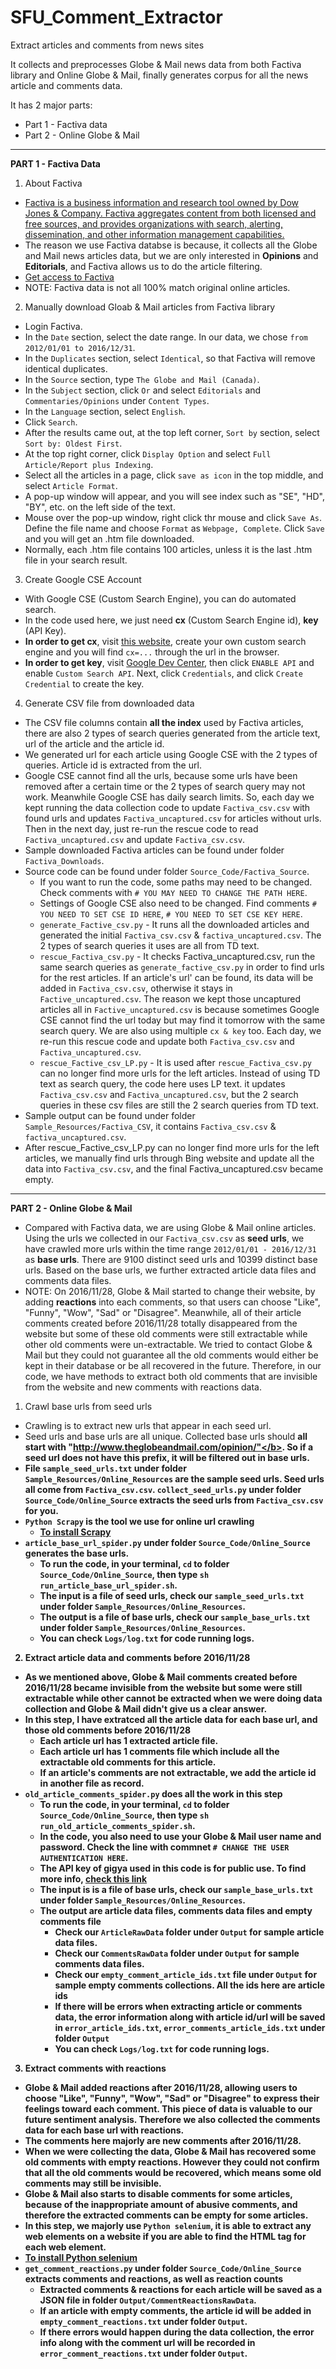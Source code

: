 # SFU_Comment_Extractor
Extract articles and comments from news sites

It collects and preprocesses Globe & Mail news data from both Factiva library and Online Globe & Mail, finally generates corpus for all the news article and comments data.

It has 2 major parts:
* Part 1 - Factiva data
* Part 2 - Online Globe & Mail

********************************************************************************

<b>PART 1 - Factiva Data</b>

1. About Factiva
* [Factiva is a business information and research tool owned by Dow Jones & Company. Factiva aggregates content from both licensed and free sources, and provides organizations with search, alerting, dissemination, and other information management capabilities.][3]
* The reason we use Factiva databse is because, it collects all the Globe and Mail news articles data, but we are only interested in <b>Opinions</b> and <b>Editorials</b>, and Factiva allows us to do the article filtering.
* [Get access to Factiva][4]
* NOTE: Factiva data is not all 100% match original online articles.


2. Manually download Gloab & Mail articles from Factiva library
* Login Factiva. 
* In the `Date` section, select the date range. In our data, we chose `from 2012/01/01 to 2016/12/31`.
* In the `Duplicates` section, select `Identical`, so that Factiva will remove identical duplicates.
* In the `Source` section, type `The Globe and Mail (Canada)`.
* In the `Subject` section, click `Or` and select `Editorials` and `Commentaries/Opinions` under `Content Types`.
* In the `Language` section, select `English`.
* Click `Search`.
* After the results came out, at the top left corner, `Sort by` section, select `Sort by: Oldest First`.
* At the top right corner, click `Display Option` and select `Full Article/Report plus Indexing`.
* Select all the articles in a page, click `save as icon` in the top middle, and select `Article Format`.
* A pop-up window will appear, and you will see index such as "SE", "HD", "BY", etc. on the left side of the text.
* Mouse over the pop-up window, right click thr mouse and click `Save As`. Define the file name and choose `Format` as `Webpage, Complete`. Click `Save` and you will get an .htm file downloaded.
* Normally, each .htm file contains 100 articles, unless it is the last .htm file in your search result.

3. Create Google CSE Account
* With Google CSE (Custom Search Engine), you can do automated search.
* In the code used here, we just need <b>cx</b> (Custom Search Engine id), <b>key</b> (API Key).
* <b>In order to get cx</b>, visit [this website][1], create your own custom search engine and you will find `cx=...` through the url in the browser.
* <b>In order to get key</b>, visit [Google Dev Center][2], then click `ENABLE API` and enable `Custom Search API`. Next, click `Credentials`, and click `Create Credential` to create the key.

4. Generate CSV file from downloaded data
* The CSV file columns contain <b>all the index</b> used by Factiva articles, there are also 2 types of search queries generated from the article text, url of the article and the article id.
* We generated url for each article using Google CSE with the 2 types of queries. Article id is extracted from the url.
* Google CSE cannot find all the urls, because some urls have been removed after a certain time or the 2 types of search query may not work. Meanwhile Google CSE has daily search limits. So, each day we kept running the data collection code to update `Factiva_csv.csv` with found urls and updates `Factiva_uncaptured.csv` for articles without urls. Then in the next day, just re-run the rescue code to read `Factiva_uncaptured.csv` and update `Factiva_csv.csv`.
* Sample downloaded Factiva articles can be found under folder `Factiva_Downloads`.
* Source code can be found under folder `Source_Code/Factiva_Source`.
  * If you want to run the code, some paths may need to be changed. Check comments with `# YOU MAY NEED TO CHANGE THE PATH HERE`.
  * Settings of Google CSE also need to be changed. Find comments `# YOU NEED TO SET CSE ID HERE`, `# YOU NEED TO SET CSE KEY HERE`.
  * `generate_Factive_csv.py` - It runs all the downloaded articles and generated the initial `Factiva_csv.csv` & `factiva_uncaptured.csv`. The 2 types of search queries it uses are all from TD text.
  * `rescue_Factiva_csv.py` - It checks Factiva_uncaptured.csv, run the same search queries as `generate_factive_csv.py` in order to find urls for the rest articles. If an article's url' can be found, its data will be added in `Factiva_csv.csv`, otherwise it stays in `Factive_uncaptured.csv`. The reason we kept those uncaptured articles all in `Factive_uncaptured.csv` is because sometimes Google CSE cannot find the url today but may find it tomorrow with the same search query. We are also using multiple `cx & key` too. Each day, we re-run this rescue code and update both `Factiva_csv.csv` and `Factiva_uncaptured.csv`.
  * `rescue_Factive_csv_LP.py` - It is used after `rescue_Factiva_csv.py` can no longer find more urls for the left articles. Instead of using TD text as search query, the code here uses LP text. it updates `Factiva_csv.csv` and `Factiva_uncaptured.csv`, but the 2 search queries in these csv files are still the 2 search queries from TD text.
* Sample output can be found under folder `Sample_Resources/Factiva_CSV`, it contains `Factiva_csv.csv` & `factiva_uncaptured.csv`.
* After rescue_Factive_csv_LP.py can no longer find more urls for the left articles, we manually find urls through Bing website and update all the data into `Factiva_csv.csv`, and the final Factiva_uncaptured.csv became empty.


********************************************************************************

<b>PART 2 - Online Globe & Mail</b>

* Compared with Factiva data, we are using Globe & Mail online articles. Using the urls we collected in our `Factiva_csv.csv` as <b>seed urls</b>, we have crawled more urls within the time range `2012/01/01 - 2016/12/31` as <b>base urls</b>. There are 9100 distinct seed urls and 10399 distinct base urls. Based on the base urls, we further extracted article data files and comments data files.
* NOTE: On 2016/11/28, Globe & Mail started to change their website, by adding <b>reactions</b> into each comments, so that users can choose "Like", "Funny", "Wow", "Sad" or "Disagree". Meanwhile, all of their article comments created before 2016/11/28 totally disappeared from the website but some of these old comments were still extractable while other old comments were un-extractable. We tried to contact Globe & Mail but they could not guarantee all the old comments would either be kept in their database or be all recovered in the future. Therefore, in our code, we have methods to extract both old comments that are invisible from the website and new comments with reactions data.

1. Crawl base urls from seed urls
* Crawling is to extract new urls that appear in each seed url.
* Seed urls and base urls are all unique. Collected base urls should <b>all start with "http://www.theglobeandmail.com/opinion/"</b>. So if a seed url does not have this prefix, it will be filtered out in base urls.
* File `sample_seed_urls.txt` under folder `Sample_Resources/Online_Resources` are the sample seed urls. Seed urls all come from `Factiva_csv.csv`. `collect_seed_urls.py` under folder `Source_Code/Online_Source` extracts the seed urls from `Factiva_csv.csv` for you.
* `Python Scrapy` is the tool we use for online url crawling
  * [To install Scrapy][6]
* `article_base_url_spider.py` under folder `Source_Code/Online_Source` generates the base urls.
  * To run the code, in your terminal, `cd` to folder `Source_Code/Online_Source`, then type `sh run_article_base_url_spider.sh`. 
  * The input is a file of seed urls, check our `sample_seed_urls.txt` under folder `Sample_Resources/Online_Resources`. 
  * The output is a file of base urls, check our `sample_base_urls.txt` under folder `Sample_Resources/Online_Resources`.
  * You can check `Logs/log.txt` for code running logs.

2. Extract article data and comments before 2016/11/28
* As we mentioned above, Globe & Mail comments created before 2016/11/28 became invisible from the website but some were still extractable while other cannot be extracted when we were doing data collection and Globe & Mail didn't give us a clear answer.
* In this step, I have extratced all the article data for each base url, and those old comments before 2016/11/28
  * Each article url has 1 extracted article file.
  * Each article url has 1 comments file which include all the extractable old comments for this article.
  * If an article's comments are not extractable, we add the article id in another file as record.
* `old_article_comments_spider.py` does all the work in this step
  * To run the code, in your terminal, `cd` to folder `Source_Code/Online_Source`, then type `sh run_old_article_comments_spider.sh`. 
  * In the code, you also need to use your Globe & Mail user name and password. Check the line with commnet `# CHANGE THE USER AUTHENTICATION HERE`.
  * The API key of gigya used in this code is for public use. To find more info, [check this link][5]
  * The input is is a file of base urls, check our `sample_base_urls.txt` under folder `Sample_Resources/Online_Resources`.
  * The output are article data files, comments data files and empty comments file
    * Check our `ArticleRawData` folder under `Output` for sample article data files.
    * Check our `CommentsRawData` folder under `Output` for sample comments data files.
    * Check our `empty_comment_article_ids.txt` file under `Output` for sample empty comments collections. <b>All the ids here are article ids</b>
    * If there will be errors when extracting article or comments data, the error information along with article id/url will be saved in `error_article_ids.txt`, `error_comments_article_ids.txt` under folder `Output`
    * You can check `Logs/log.txt` for code running logs.
    
3. Extract comments with reactions
* Globe & Mail added reactions after 2016/11/28, allowing users to choose "Like", "Funny", "Wow", "Sad" or "Disagree" to express their feelings toward each comment. This piece of data is valuable to our future sentiment analysis. Therefore we also collected the comments data for each base url with reactions.
* The comments here majorly are new comments after 2016/11/28. 
* When we were collecting the data, Globe & Mail has recovered some old comments with empty reactions. However they could not confirm that all the old comments would be recovered, which means some old comments may still be invisible.
* Globe & Mail also starts to disable comments for some articles, because of the inappropriate amount of abusive comments, and therefore the extracted comments can be empty for some articles.
* In this step, we majorly use `Python selenium`, it is able to extract any web elements on a website if you are able to find the HTML tag for each web element.
* [To install Python selenium][7]
* `get_comment_reactions.py` under folder `Source_Code/Online_Source` extracts comments and reactions, as well as reaction counts
  * Extracted comments & reactions for each article will be saved as a JSON file in folder `Output/CommentReactionsRawData`.
  * If an article with empty comments, the article id will be added in `empty_comment_reactions.txt` under folder `Output`.
  * If there errors would happen during the data collection, the error info along with the comment url will be recorded in `error_comment_reactions.txt` under folder `Output`.


[1]:https://cse.google.com/cse/all
[2]:https://console.developers.google.com/apis/dashboard
[3]:https://en.wikipedia.org/wiki/Factiva
[4]:https://global.factiva.com/factivalogin/login.asp?productname=global
[5]:http://stackoverflow.com/questions/40049808/python-urllib-is-not-extracting-reader-comments-from-a-website
[6]:https://doc.scrapy.org/en/0.12/intro/install.html
[7]:https://pypi.python.org/pypi/selenium
